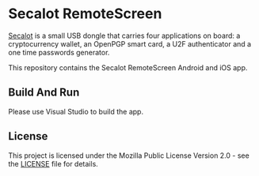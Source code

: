 # Secalot RemoteScreen

[Secalot](http://secalot.com) is a small USB dongle that carries four applications on board: a cryptocurrency wallet, an OpenPGP smart card, a U2F authenticator and a one time passwords generator.

This repository contains the Secalot RemoteScreen Android and iOS app.

## Build And Run

Please use Visual Studio to build the app.

## License

This project is licensed under the Mozilla Public License Version 2.0 - see the [LICENSE](LICENSE) file for details.